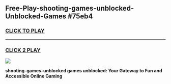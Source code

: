 
## Free-Play-shooting-games-unblocked-Unblocked-Games #75eb4
<h3>
<a href="https://news.freeplayer.one?title=shooting-games-unblocked&ref=8M">CLICK TO PLAY</a></h3>
<hr>

<h3>
<a href="https://news.freeplayer.one?title=shooting-games-unblocked&ref=8M">CLICK 2 PLAY</a>
  
</h3>

<a href="https://news.freeplayer.one?title=shooting-games-unblocked&ref=8M"><img src="https://clearcache.store/games.png"></a>


**shooting-games-unblocked games unblocked: Your Gateway to Fun and Accessible Online Gaming**
